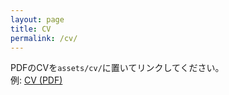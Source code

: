 ```yaml
---
layout: page
title: CV
permalink: /cv/
---
```


PDFのCVを`assets/cv/`に置いてリンクしてください。  
例: [CV (PDF)](./assets/cv/your_cv.pdf)
